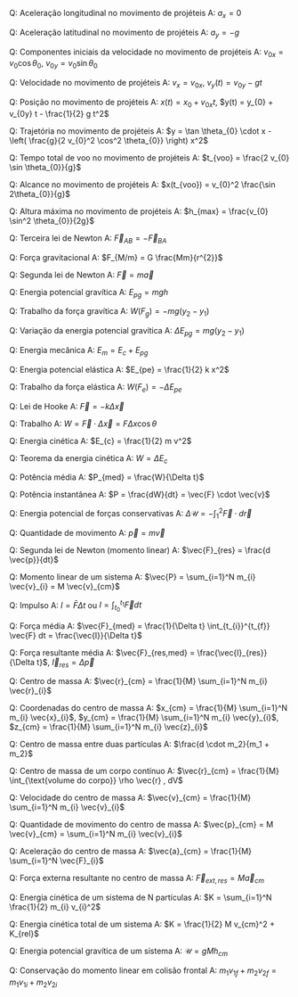 Q: Aceleração longitudinal no movimento de projéteis A: $a_x = 0$

Q: Aceleração latitudinal no movimento de projéteis A: $a_y = -g$

Q: Componentes iniciais da velocidade no movimento de projéteis A: $v_{0x} = v_{0} \cos \theta_{0}$, $v_{0y} = v_{0} \sin \theta_{0}$

Q: Velocidade no movimento de projéteis A: $v_x = v_{0x}$, $v_y(t) = v_{0y} - g t$

Q: Posição no movimento de projéteis A: $x(t) = x_{0} + v_{0x} t$, $y(t) = y_{0} + v_{0y} t - \frac{1}{2} g t^2$

Q: Trajetória no movimento de projéteis A: $y = \tan \theta_{0} \cdot x - \left( \frac{g}{2 v_{0}^2 \cos^2 \theta_{0}} \right) x^2$

Q: Tempo total de voo no movimento de projéteis A: $t_{voo} = \frac{2 v_{0} \sin \theta_{0}}{g}$

Q: Alcance no movimento de projéteis A: $x(t_{voo}) = v_{0}^2 \frac{\sin 2\theta_{0}}{g}$

Q: Altura máxima no movimento de projéteis A: $h_{max} = \frac{v_{0} \sin^2 \theta_{0}}{2g}$

Q: Terceira lei de Newton A: $\vec{F}_{AB} = -\vec{F}_{BA}$

Q: Força gravitacional A: $F_{M/m} = G \frac{Mm}{r^{2}}$

Q: Segunda lei de Newton A: $\vec{F} = m \vec{a}$

Q: Energia potencial gravítica A: $E_{pg} = m g h$

Q: Trabalho da força gravítica A: $W(F_{g}) = -m g (y_{2} - y_{1})$

Q: Variação da energia potencial gravítica A: $\Delta E_{pg} = m g (y_{2} - y_{1})$

Q: Energia mecânica A: $E_{m} = E_{c} + E_{pg}$

Q: Energia potencial elástica A: $E_{pe} = \frac{1}{2} k x^2$

Q: Trabalho da força elástica A: $W(F_{e}) = -\Delta E_{pe}$

Q: Lei de Hooke A: $\vec{F} = -k \Delta \vec{x}$

Q: Trabalho A: $W = \vec{F} \cdot \Delta \vec{x} = F \Delta x \cos \theta$

Q: Energia cinética A: $E_{c} = \frac{1}{2} m v^2$

Q: Teorema da energia cinética A: $W = \Delta E_{c}$

Q: Potência média A: $P_{med} = \frac{W}{\Delta t}$

Q: Potência instantânea A: $P = \frac{dW}{dt} = \vec{F} \cdot \vec{v}$

Q: Energia potencial de forças conservativas A: $\Delta \mathcal{U} = -\int_{1}^{2} \vec{F} \cdot d \vec{r}$

Q: Quantidade de movimento A: $\vec{p} = m \vec{v}$

Q: Segunda lei de Newton (momento linear) A: $\vec{F}_{res} = \frac{d \vec{p}}{dt}$

Q: Momento linear de um sistema A: $\vec{P} = \sum_{i=1}^N m_{i} \vec{v}_{i} = M \vec{v}_{cm}$

Q: Impulso A: $I = \bar{F} \Delta t$ ou $I = \int_{t_{0}}^{t_{1}} \vec{F} dt$

Q: Força média A: $\vec{F}_{med} = \frac{1}{\Delta t} \int_{t_{i}}^{t_{f}} \vec{F} dt = \frac{\vec{I}}{\Delta t}$

Q: Força resultante média A: $\vec{F}_{res,med} = \frac{\vec{I}_{res}}{\Delta t}$, $\vec{I}_{res} = \Delta \vec{p}$

Q: Centro de massa A: $\vec{r}_{cm} = \frac{1}{M} \sum_{i=1}^N m_{i} \vec{r}_{i}$

Q: Coordenadas do centro de massa A: $x_{cm} = \frac{1}{M} \sum_{i=1}^N m_{i} \vec{x}_{i}$, $y_{cm} = \frac{1}{M} \sum_{i=1}^N m_{i} \vec{y}_{i}$, $z_{cm} = \frac{1}{M} \sum_{i=1}^N m_{i} \vec{z}_{i}$

Q: Centro de massa entre duas partículas A: $\frac{d \cdot m_2}{m_1 + m_2}$

Q: Centro de massa de um corpo contínuo A: $\vec{r}_{cm} = \frac{1}{M} \int_{\text{volume do corpo}} \rho \vec{r} , dV$

Q: Velocidade do centro de massa A: $\vec{v}_{cm} = \frac{1}{M} \sum_{i=1}^N m_{i} \vec{v}_{i}$

Q: Quantidade de movimento do centro de massa A: $\vec{p}_{cm} = M \vec{v}_{cm} = \sum_{i=1}^N m_{i} \vec{v}_{i}$

Q: Aceleração do centro de massa A: $\vec{a}_{cm} = \frac{1}{M} \sum_{i=1}^N \vec{F}_{i}$

Q: Força externa resultante no centro de massa A: $\vec{F}_{ext,res} = M \vec{a}_{cm}$

Q: Energia cinética de um sistema de N partículas A: $K = \sum_{i=1}^N \frac{1}{2} m_{i} v_{i}^2$

Q: Energia cinética total de um sistema A: $K = \frac{1}{2} M v_{cm}^2 + K_{rel}$

Q: Energia potencial gravítica de um sistema A: $\mathcal{U} = g M h_{cm}$

Q: Conservação do momento linear em colisão frontal A: $m_{1} v_{1f} + m_{2} v_{2f} = m_{1} v_{1i} + m_{2} v_{2i}$